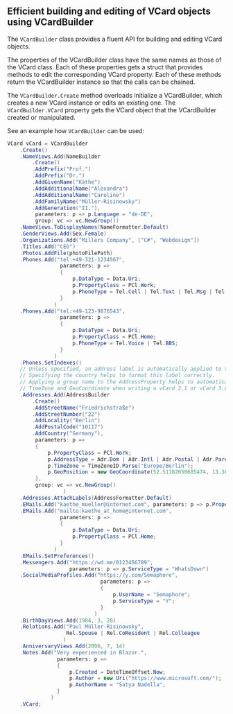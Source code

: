 ﻿## Efficient building and editing of VCard objects using VCardBuilder
The `VCardBuilder` class provides a fluent API for building and editing VCard objects.

The properties of the VCardBuilder class have the same names as those of the VCard class. Each of these 
properties gets a struct that provides methods to edit the corresponding VCard property. 
Each of these methods return the VCardBuilder instance so that the calls can be chained.

The `VCardBuilder.Create` method overloads initialize a VCardBuilder, which creates a new 
VCard instance or edits an existing one. The `VCardBuilder.VCard` property gets the VCard 
object that the VCardBuilder created or manipulated.

See an example how `VCardBuilder` can be used:
```csharp
VCard vCard = VCardBuilder
    .Create()
    .NameViews.Add(NameBuilder
        .Create()
        .AddPrefix("Prof.")
        .AddPrefix("Dr.")
        .AddGivenName("Käthe")
        .AddAdditionalName("Alexandra")
        .AddAdditionalName("Caroline")
        .AddFamilyName("Müller-Risinowsky")
        .AddGeneration("II."),
         parameters: p => p.Language = "de-DE",
         group: vc => vc.NewGroup())
    .NameViews.ToDisplayNames(NameFormatter.Default)
    .GenderViews.Add(Sex.Female)
    .Organizations.Add("Millers Company", ["C#", "Webdesign"])
    .Titles.Add("CEO")
    .Photos.AddFile(photoFilePath)
    .Phones.Add("tel:+49-321-1234567",
                 parameters: p =>
                 {
                     p.DataType = Data.Uri;
                     p.PropertyClass = PCl.Work;
                     p.PhoneType = Tel.Cell | Tel.Text | Tel.Msg | Tel.BBS | Tel.Voice;
                 }
               )
    .Phones.Add("tel:+49-123-9876543",
                 parameters: p =>
                 {
                     p.DataType = Data.Uri;
                     p.PropertyClass = PCl.Home;
                     p.PhoneType = Tel.Voice | Tel.BBS;
                 }
               )
    .Phones.SetIndexes()
    // Unless specified, an address label is automatically applied to the AddressProperty object.
    // Specifying the country helps to format this label correctly.
    // Applying a group name to the AddressProperty helps to automatically preserve its Label,
    // TimeZone and GeoCoordinate when writing a vCard 2.1 or vCard 3.0.
    .Addresses.Add(AddressBuilder
        .Create()
        .AddStreetName("Friedrichstraße")
        .AddStreetNumber("22")
        .AddLocality("Berlin")
        .AddPostalCode("10117")
        .AddCountry("Germany"),
         parameters: p =>
         {
             p.PropertyClass = PCl.Work;
             p.AddressType = Adr.Dom | Adr.Intl | Adr.Postal | Adr.Parcel|Adr.Billing|Adr.Delivery;
             p.TimeZone = TimeZoneID.Parse("Europe/Berlin");
             p.GeoPosition = new GeoCoordinate(52.51182050685474, 13.389581454284256);
         },
         group: vc => vc.NewGroup()
                  )
    .Addresses.AttachLabels(AddressFormatter.Default)
    .EMails.Add("kaethe_mueller@internet.com", parameters: p => p.PropertyClass = PCl.Work)
    .EMails.Add("mailto:kaethe_at_home@internet.com",
                 parameters: p =>
                 {
                     p.DataType = Data.Uri;
                     p.PropertyClass = PCl.Home;
                 }
               )
    .EMails.SetPreferences()
    .Messengers.Add("https://wd.me/0123456789",
                    parameters: p => p.ServiceType = "WhatsDown")
    .SocialMediaProfiles.Add("https://y.com/Semaphore",
                              parameters: p =>
                              {
                                  p.UserName = "Semaphore";
                                  p.ServiceType = "Y";
                              }
                            )
    .BirthDayViews.Add(1984, 3, 28)
    .Relations.Add("Paul Müller-Risinowsky",
                   Rel.Spouse | Rel.CoResident | Rel.Colleague
                  )
    .AnniversaryViews.Add(2006, 7, 14)
    .Notes.Add("Very experienced in Blazor.",
                parameters: p =>
                {
                    p.Created = DateTimeOffset.Now;
                    p.Author = new Uri("https://www.microsoft.com/");
                    p.AuthorName = "Satya Nadella";
                }
              )
    .VCard;
```